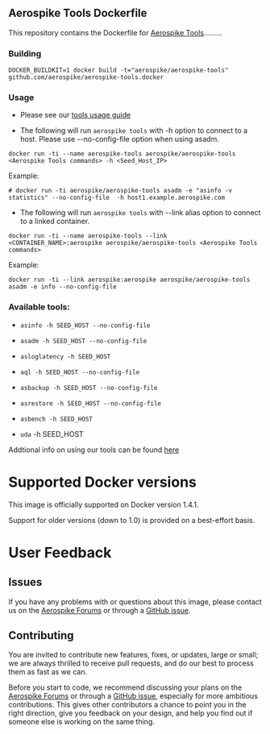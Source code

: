 ## Aerospike Tools Dockerfile

This repository contains the Dockerfile for [Aerospike Tools](http://www.aerospike.com/docs/tools/).........
### Building
```
DOCKER_BUILDKIT=1 docker build -t="aerospike/aerospike-tools" github.com/aerospike/aerospike-tools.docker
```

### Usage

* Please see our [tools usage guide](https://www.aerospike.com/docs/deploy_guides/docker/tools/index.html#usage)

* The following will run `aerospike tools` with -h option to connect to a host.
Please use --no-config-file option when using asadm.

```
docker run -ti --name aerospike-tools aerospike/aerospike-tools <Aerospike Tools commands> -h <Seed_Host_IP>
```

Example:

```
# docker run -ti aerospike/aerospike-tools asadm -e "asinfo -v statistics" --no-config-file  -h host1.example.aerospike.com 
```

* The following will run `aerospike tools` with --link alias option to connect to a linked container.

```
docker run -ti --name aerospike-tools --link <CONTAINER_NAME>:aerospike aerospike/aerospike-tools <Aerospike Tools commands>
```

Example:

```
docker run -ti --link aerospike:aerospike aerospike/aerospike-tools asadm -e info --no-config-file
```
	
### Available tools:

* `asinfo -h SEED_HOST --no-config-file`

* `asadm -h SEED_HOST --no-config-file`

* `asloglatency -h SEED_HOST`

* `aql -h SEED_HOST --no-config-file`

* `asbackup -h SEED_HOST --no-config-file`

* `asrestore -h SEED_HOST --no-config-file`

* `asbench -h SEED_HOST`

* `uda` -h SEED_HOST

Addtional info on using our tools can be found [here](http://www.aerospike.com/docs/tools/)


# Supported Docker versions

This image is officially supported on Docker version 1.4.1.

Support for older versions (down to 1.0) is provided on a best-effort basis.

# User Feedback

## Issues

If you have any problems with or questions about this image, please contact us on the [Aerospike Forums](discuss.aerospike.com) or through a [GitHub issue](https://github.com/aerospike/aerospike-tools.docker/issues).


## Contributing

You are invited to contribute new features, fixes, or updates, large or small; we are always thrilled to receive pull requests, and do our best to process them as fast as we can.

Before you start to code, we recommend discussing your plans on the [Aerospike Forums](discuss.aerospike.com) or through a [GitHub issue](https://github.com/aerospike/aerospike-tools.docker/issues), especially for more ambitious contributions. This gives other contributors a chance to point you in the right direction, give you feedback on your design, and help you find out if someone else is working on the same thing.



